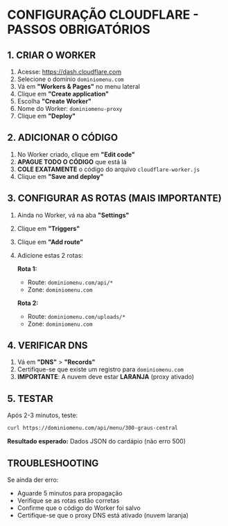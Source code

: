 # CONFIGURAÇÃO CLOUDFLARE - PASSOS OBRIGATÓRIOS

## 1. CRIAR O WORKER

1. Acesse: https://dash.cloudflare.com
2. Selecione o domínio `dominiomenu.com`
3. Vá em **"Workers & Pages"** no menu lateral
4. Clique em **"Create application"**
5. Escolha **"Create Worker"**
6. Nome do Worker: `dominiomenu-proxy`
7. Clique em **"Deploy"**

## 2. ADICIONAR O CÓDIGO

1. No Worker criado, clique em **"Edit code"**
2. **APAGUE TODO O CÓDIGO** que está lá
3. **COLE EXATAMENTE** o código do arquivo `cloudflare-worker.js`
4. Clique em **"Save and deploy"**

## 3. CONFIGURAR AS ROTAS (MAIS IMPORTANTE)

1. Ainda no Worker, vá na aba **"Settings"**
2. Clique em **"Triggers"**
3. Clique em **"Add route"**
4. Adicione estas 2 rotas:

   **Rota 1:**
   - Route: `dominiomenu.com/api/*`
   - Zone: `dominiomenu.com`

   **Rota 2:**
   - Route: `dominiomenu.com/uploads/*`
   - Zone: `dominiomenu.com`

## 4. VERIFICAR DNS

1. Vá em **"DNS"** > **"Records"**
2. Certifique-se que existe um registro para `dominiomenu.com`
3. **IMPORTANTE**: A nuvem deve estar **LARANJA** (proxy ativado)

## 5. TESTAR

Após 2-3 minutos, teste:

```bash
curl https://dominiomenu.com/api/menu/300-graus-central
```

**Resultado esperado:** Dados JSON do cardápio (não erro 500)

## TROUBLESHOOTING

Se ainda der erro:
- Aguarde 5 minutos para propagação
- Verifique se as rotas estão corretas
- Confirme que o código do Worker foi salvo
- Certifique-se que o proxy DNS está ativado (nuvem laranja)